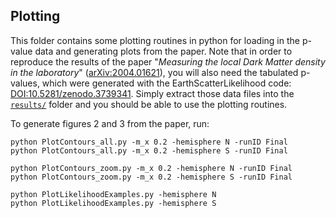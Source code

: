 ## Plotting

This folder contains some plotting routines in python for loading in the p-value data and generating plots from the paper. Note that in order to reproduce the results of the paper "*Measuring the local Dark Matter density in the laboratory*" ([arXiv:2004.01621](https://arxiv.org/abs/2004.01621)), you will also need the tabulated p-values, which were generated with the EarthScatterLikelihood code: [DOI:10.5281/zenodo.3739341](https://doi.org/10.5281/zenodo.3739341). Simply extract those data files into the [`results/`](results/) folder and you should be able to use the plotting routines.

To generate figures 2 and 3 from the paper, run:

```
python PlotContours_all.py -m_x 0.2 -hemisphere N -runID Final
python PlotContours_all.py -m_x 0.2 -hemisphere S -runID Final

python PlotContours_zoom.py -m_x 0.2 -hemisphere N -runID Final
python PlotContours_zoom.py -m_x 0.2 -hemisphere S -runID Final

python PlotLikelihoodExamples.py -hemisphere N
python PlotLikelihoodExamples.py -hemisphere S
```
